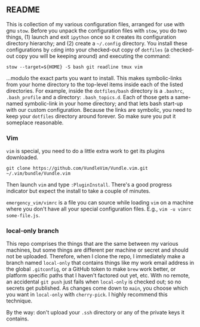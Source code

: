 ## README

This is collection of my various configuration files, arranged for use with gnu `stow`.  Before you unpack the configuration files with `stow`, you do two things, (1) launch and exit `ipython` once so it creates its configuration directory hierarchy; and (2) create a `~/.config` directory.  You install these configurations by `cd`ing into your checked-out copy of `dotfiles` (a checked-out copy you will be keeping around) and executing the command:

```
stow --target=${HOME} -S bash git readline tmux vim
```

...modulo the exact parts you want to install.  This makes symbolic-links from your home directory to the top-level items inside each of the listed directories.  For example, inside the `dotfiles/bash` directory is a `.bashrc`, `.bash_profile` and a directory: `.bash_topics.d`.  Each of those gets a same-named symbolic-link in your home directory; and that lets bash start-up with our custom configuration.  Because the links are symbolic, you need to keep your `dotfiles` directory around forever.  So make sure you put it someplace reasonable.

### Vim

`vim` is special, you need to do a little extra work to get its plugins downloaded.

```
git clone https://github.com/VundleVim/Vundle.vim.git ~/.vim/bundle/Vundle.vim
```

Then launch `vim` and type `:PluginInstall`.  There's a good progress indicator but expect the install to take a couple of minutes.

`emergency_vim/vimrc` is a file you can source while loading `vim` on a machine where you don't have all your special configuration files.  E.g., `vim -u vimrc some-file.js`.

### local-only branch

This repo comprises the things that are the same between my various machines, but some things are different per machine or secret and should not be uploaded.  Therefore, when I clone the repo, I immediately make a branch named `local-only` that contains things like my work email address in the global `.gitconfig`, or a GitHub token to make `brew` work better, or platform specific paths that I haven't factored out yet, etc.  With no remote, an accidental `git push` just fails when `local-only` is checked out; so no secrets get published.  As changes come down to `main`, you choose which you want in `local-only` with `cherry-pick`.  I highly recommend this technique.

By the way: don't upload your `.ssh` directory or any of the private keys it contains.
